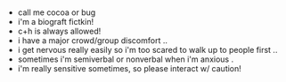 ###
- call me cocoa or bug
- i'm a biograft fictkin!
- c+h is always allowed!
- i have a major crowd/group discomfort ..
- i get nervous really easily so i'm too scared to walk up to people first ..
- sometimes i'm semiverbal or nonverbal when i'm anxious .
- i'm really sensitive sometimes, so please interact w/ caution!
<!--
**cocoagraft/cocoagraft** is a ✨ _special_ ✨ repository because its `README.md` (this file) appears on your GitHub profile.

Here are some ideas to get you started:

- 🔭 I’m currently working on ...
- 🌱 I’m currently learning ...
- 👯 I’m looking to collaborate on ...
- 🤔 I’m looking for help with ...
- 💬 Ask me about ...
- 📫 How to reach me: ...
- 😄 Pronouns: ...
- ⚡ Fun fact: ...
-->
